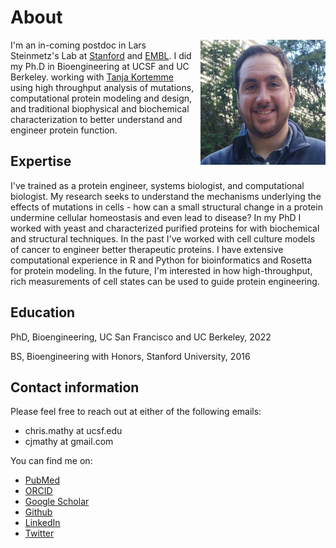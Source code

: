 # About

<img src="../images/mathy_headshot.jpg" alt="drawing" width="200" style="padding-left: 10px" align =  "right" BR CLEAR=”left”>

I'm an in-coming postdoc in Lars Steinmetz's Lab at [Stanford](https://web.stanford.edu/group/steinmetzlab/cgi-bin/wordpress/) and [EMBL](https://www.embl.org/groups/steinmetz/). I did my Ph.D in Bioengineering at UCSF and UC Berkeley. working with [Tanja Kortemme](http://kortemmelab.ucsf.edu/) using high throughput analysis of mutations, computational protein modeling and design, and traditional biophysical and biochemical characterization to better understand and engineer protein function.

## Expertise

I've trained as a protein engineer, systems biologist, and computational biologist. My research seeks to understand the mechanisms underlying the effects of mutations in cells - how can a small structural change in a protein undermine cellular homeostasis and even lead to disease? In my PhD I worked with yeast and characterized purified proteins for with biochemical and structural techniques. In the past I've worked with cell culture models of cancer to engineer better therapeutic proteins. I have extensive computational experience in R and Python for bioinformatics and Rosetta for protein modeling. In the future, I'm interested in how high-throughput, rich measurements of cell states can be used to guide protein engineering.

## Education

PhD, Bioengineering, UC San Francisco and UC Berkeley, 2022

BS, Bioengineering with Honors, Stanford University, 2016

## Contact information

Please feel free to reach out at either of the following emails:

- chris.mathy at ucsf.edu
- cjmathy at gmail.com

You can find me on:
    
- [PubMed](https://pubmed.ncbi.nlm.nih.gov/?term=Mathy%2C+CJP%5BAuthor%5D&sort=date)
- [ORCID](http://orcid.org/0000-0002-5546-9733)
- [Google Scholar](https://scholar.google.com/citations?user=DuBa5oYAAAAJ&hl=en&oi=sra)
- [Github](https://github.com/cjmathy)
- [LinkedIn](https://linkedin.com/in/christopher-mathy/)
- [Twitter](https://twitter.com/cjmathy)

